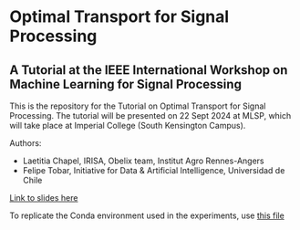 # Optimal Transport for Signal Processing
## A Tutorial at the IEEE International Workshop on Machine Learning for Signal Processing

This is the repository for the Tutorial on Optimal Transport for Signal Processing. The tutorial will be presented on 22 Sept 2024 at MLSP, which will take place at Imperial College (South Kensington Campus). 

Authors: 
- Laetitia Chapel, IRISA, Obelix team, Institut Agro Rennes-Angers
- Felipe Tobar, Initiative for Data & Artificial Intelligence, Universidad de Chile

[Link to slides here](https://github.com/felipe-tobar/OT-tutorial-MLSP-2024/blob/main/slides/presentation.pdf)

To replicate the Conda environment used in the experiments, use [this file](https://github.com/felipe-tobar/OT-tutorial-MLSP-2024/blob/main/slides/conda_environment.txt)

